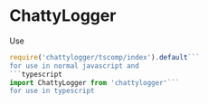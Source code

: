 # ChattyLogger 
Use 
```javascript
require('chattylogger/tscomp/index').default```
for use in normal javascript and 
```typescript
import ChattyLogger from 'chattylogger'```
for use in typescript
